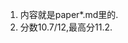 <!--
 * @Github: https://github.com/Certseeds/CS302_OS
 * @Organization: SUSTech
 * @Author: nanoseeds
 * @Date: 2020-06-02 16:48:38
 * @LastEditors: nanoseeds
 * @LastEditTime: 2020-06-02 16:48:42
 * @License: CC-BY-NC-SA_V4_0 or any later version 
 -->

1. 内容就是paper*.md里的.
2. 分数10.7/12,最高分11.2.